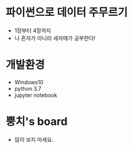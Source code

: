 # 파이썬으로 데이터 주무르기
* 1장부터 4장까지
* 나 혼자가 아니라 세자매가 공부한다!

# 개발환경
* Windows10
* python 3.7
* jupyter notebook

# 뿡치's board
* 많이 보지 마세요.
